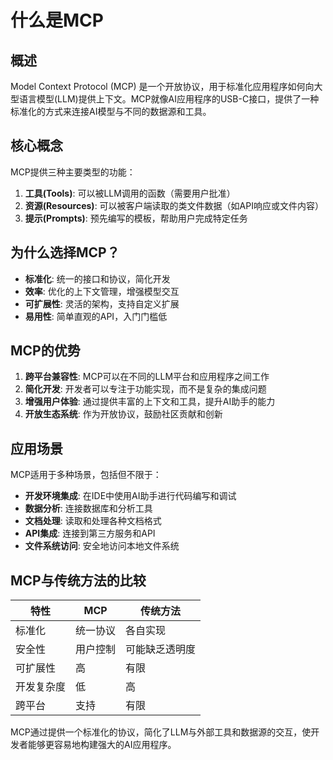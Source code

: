 # 什么是MCP

## 概述

Model Context Protocol (MCP) 是一个开放协议，用于标准化应用程序如何向大型语言模型(LLM)提供上下文。MCP就像AI应用程序的USB-C接口，提供了一种标准化的方式来连接AI模型与不同的数据源和工具。

## 核心概念

MCP提供三种主要类型的功能：

1. **工具(Tools)**: 可以被LLM调用的函数（需要用户批准）
2. **资源(Resources)**: 可以被客户端读取的类文件数据（如API响应或文件内容）
3. **提示(Prompts)**: 预先编写的模板，帮助用户完成特定任务

## 为什么选择MCP？

- **标准化**: 统一的接口和协议，简化开发
- **效率**: 优化的上下文管理，增强模型交互
- **可扩展性**: 灵活的架构，支持自定义扩展
- **易用性**: 简单直观的API，入门门槛低

## MCP的优势

1. **跨平台兼容性**: MCP可以在不同的LLM平台和应用程序之间工作
2. **简化开发**: 开发者可以专注于功能实现，而不是复杂的集成问题
3. **增强用户体验**: 通过提供丰富的上下文和工具，提升AI助手的能力
4. **开放生态系统**: 作为开放协议，鼓励社区贡献和创新

## 应用场景

MCP适用于多种场景，包括但不限于：

- **开发环境集成**: 在IDE中使用AI助手进行代码编写和调试
- **数据分析**: 连接数据库和分析工具
- **文档处理**: 读取和处理各种文档格式
- **API集成**: 连接到第三方服务和API
- **文件系统访问**: 安全地访问本地文件系统

## MCP与传统方法的比较

| 特性 | MCP | 传统方法 |
|------|-----|---------|
| 标准化 | 统一协议 | 各自实现 |
| 安全性 | 用户控制 | 可能缺乏透明度 |
| 可扩展性 | 高 | 有限 |
| 开发复杂度 | 低 | 高 |
| 跨平台 | 支持 | 有限 |

MCP通过提供一个标准化的协议，简化了LLM与外部工具和数据源的交互，使开发者能够更容易地构建强大的AI应用程序。